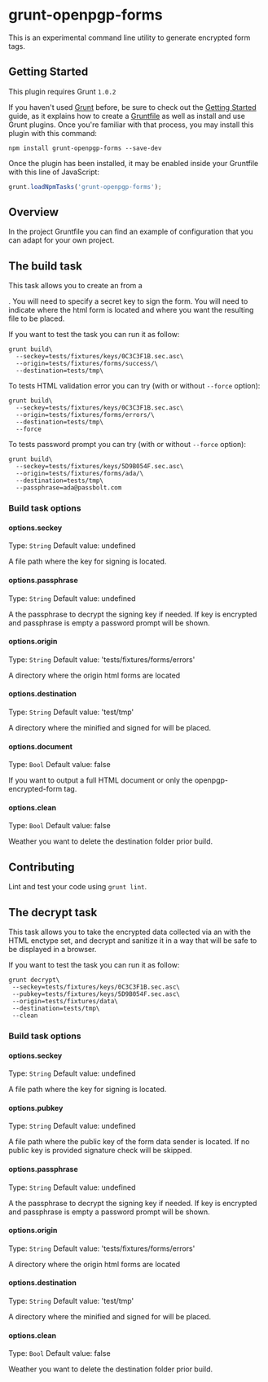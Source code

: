 # grunt-openpgp-forms

This is an experimental command line utility to generate encrypted form tags.

## Getting Started
This plugin requires Grunt `1.0.2`

If you haven't used [Grunt](http://gruntjs.com/) before, be sure to check out the [Getting Started](http://gruntjs.com/getting-started) guide, as it explains how to create a [Gruntfile](http://gruntjs.com/sample-gruntfile) as well as install and use Grunt plugins. Once you're familiar with that process, you may install this plugin with this command:

```shell
npm install grunt-openpgp-forms --save-dev
```

Once the plugin has been installed, it may be enabled inside your Gruntfile with this line of JavaScript:

```js
grunt.loadNpmTasks('grunt-openpgp-forms');
```

## Overview
In the project Gruntfile you can find an example of configuration that you can adapt for your own project.

## The build task

This task allows you to create an <openpgp-encrypted-form> from a <form>.
You will need to specify a secret key to sign the form. You will need to indicate where the html form is located
and where you want the resulting file to be placed.

If you want to test the task you can run it as follow:
```
grunt build\
  --seckey=tests/fixtures/keys/0C3C3F1B.sec.asc\
  --origin=tests/fixtures/forms/success/\
  --destination=tests/tmp\
```

To tests HTML validation error you can try (with or without `--force` option):
```
grunt build\
  --seckey=tests/fixtures/keys/0C3C3F1B.sec.asc\
  --origin=tests/fixtures/forms/errors/\
  --destination=tests/tmp\
  --force
```

To tests password prompt you can try (with or without `--force` option):
```
grunt build\
  --seckey=tests/fixtures/keys/5D9B054F.sec.asc\
  --origin=tests/fixtures/forms/ada/\
  --destination=tests/tmp\
  --passphrase=ada@passbolt.com
```

### Build task options

#### options.seckey
Type: `String`
Default value: undefined

A file path where the key for signing is located.

#### options.passphrase
Type: `String`
Default value: undefined

A the passphrase to decrypt the signing key if needed.
If key is encrypted and passphrase is empty a password prompt will be shown.

#### options.origin
Type: `String`
Default value: 'tests/fixtures/forms/errors'

A directory where the origin html forms are located

#### options.destination
Type: `String`
Default value: 'test/tmp'

A directory where the minified and signed for will be placed.

#### options.document
Type: `Bool`
Default value: false

If you want to output a full HTML document or only the openpgp-encrypted-form tag.

#### options.clean
Type: `Bool`
Default value: false

Weather you want to delete the destination folder prior build.

## Contributing
Lint and test your code using `grunt lint`.

## The decrypt task

This task allows you to take the encrypted data collected via an <openpgp-encrypted-form> 
with the HTML enctype set, and decrypt and sanitize it in a way that will be safe to be
displayed in a browser.


If you want to test the task you can run it as follow:
```
grunt decrypt\
 --seckey=tests/fixtures/keys/0C3C3F1B.sec.asc\
 --pubkey=tests/fixtures/keys/5D9B054F.sec.asc\
 --origin=tests/fixtures/data\
 --destination=tests/tmp\
 --clean

```

### Build task options

#### options.seckey
Type: `String`
Default value: undefined

A file path where the key for signing is located.

#### options.pubkey
Type: `String`
Default value: undefined

A file path where the public key of the form data sender is located.
If no public key is provided signature check will be skipped.

#### options.passphrase
Type: `String`
Default value: undefined

A the passphrase to decrypt the signing key if needed.
If key is encrypted and passphrase is empty a password prompt will be shown.

#### options.origin
Type: `String`
Default value: 'tests/fixtures/forms/errors'

A directory where the origin html forms are located

#### options.destination
Type: `String`
Default value: 'test/tmp'

A directory where the minified and signed for will be placed.

#### options.clean
Type: `Bool`
Default value: false

Weather you want to delete the destination folder prior build.
